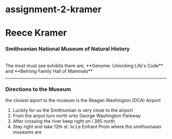 # assignment-2-kramer
# Reece Kramer
### Smithsonian National Museum of Natural History
<br>
The most must see exhibits there are, **Genome: Unlocking Life's Code** and **Behring Family Hall of Mammals**

---

### Directions to the Museum
the closest aiport to the museum is the Reagan Washington (DCA) Airport 
1. Luckily for us the Smithsonian is very close to the airport
2. From the airpot turn north onto George Washington Parkway
3. After crossing the river keep right on i 395 north
4. Stay right and take 12th st. to Le Enfrant Prom where the smithsonaian museums are